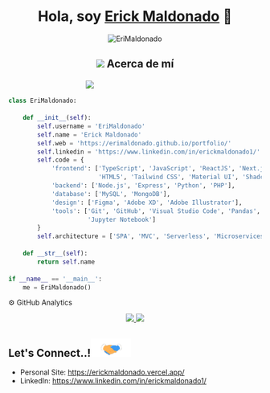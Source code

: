 <div align="center">
  <h1 align="center">Hola, soy <a href="https://erimaldonado.github.io/portfolio/">Erick Maldonado</a> 👋</h1>
</div>

<p align="center">
  <img src="https://komarev.com/ghpvc/?username=EriMaldonado&label=Profile%20views&color=0e75b6&style=flat" alt="EriMaldonado" />
</p>

## <p align="center"><picture><img src="https://github.com/7oSkaaa/7oSkaaa/blob/main/Images/about_me.gif?raw=true" width="40px"></picture> Acerca de mí</p>

<picture> <img align="right" src="https://github.com/7oSkaaa/7oSkaaa/blob/main/Images/Right_Side.gif?raw=true" width="350px"></picture>

<br>

```python
class EriMaldonado:

    def __init__(self):
        self.username = 'EriMaldonado'
        self.name = 'Erick Maldonado'
        self.web = 'https://erimaldonado.github.io/portfolio/'
        self.linkedin = 'https://www.linkedin.com/in/erickmaldonado1/'
        self.code = {
            'frontend': ['TypeScript', 'JavaScript', 'ReactJS', 'Next.js',
                         'HTML5', 'Tailwind CSS', 'Material UI', 'Shadcn UI'],
            'backend': ['Node.js', 'Express', 'Python', 'PHP'],
            'database': ['MySQL', 'MongoDB'],
            'design': ['Figma', 'Adobe XD', 'Adobe Illustrator'],
            'tools': ['Git', 'GitHub', 'Visual Studio Code', 'Pandas',
                      'Jupyter Notebook']
        }
        self.architecture = ['SPA', 'MVC', 'Serverless', 'Microservices']

    def __str__(self):
        return self.name

if __name__ == '__main__':
    me = EriMaldonado()
```
⚙️  GitHub Analytics
<p align="center">
  <a href="https://github.com/EriMaldonado">
    <img height="180em" src="https://github-readme-stats-eight-theta.vercel.app/api?username=EriMaldonado&show_icons=true&theme=algolia&include_all_commits=true&count_private=true"/>
    <img height="180em" src="https://github-readme-stats-eight-theta.vercel.app/api/top-langs/?username=EriMaldonado&layout=compact&langs_count=8&theme=algolia"/>
  </a>
</p>

## <b> Let's Connect..!</b><img src="https://github.com/0xAbdulKhalid/0xAbdulKhalid/raw/main/assets/mdImages/handshake.gif" width ="80">

- Personal Site: https://erickmaldonado.vercel.app/
- LinkedIn: https://www.linkedin.com/in/erickmaldonado1/

